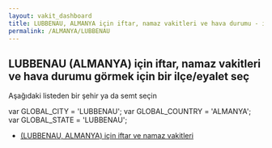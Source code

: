 ```yaml
---
layout: vakit_dashboard
title: LUBBENAU, ALMANYA için iftar, namaz vakitleri ve hava durumu - ilçe/eyalet seç
permalink: /ALMANYA/LUBBENAU
---
```


## LUBBENAU (ALMANYA) için iftar, namaz vakitleri ve hava durumu  görmek için bir ilçe/eyalet seç

Aşağıdaki listeden bir şehir ya da semt seçin



  var GLOBAL_CITY = 'LUBBENAU';
  var GLOBAL_COUNTRY = 'ALMANYA';
  var GLOBAL_STATE = 'LUBBENAU';
* [ (LUBBENAU, ALMANYA) için iftar ve namaz vakitleri](/ALMANYA/LUBBENAU/)
</script>
<script type="text/javascript">